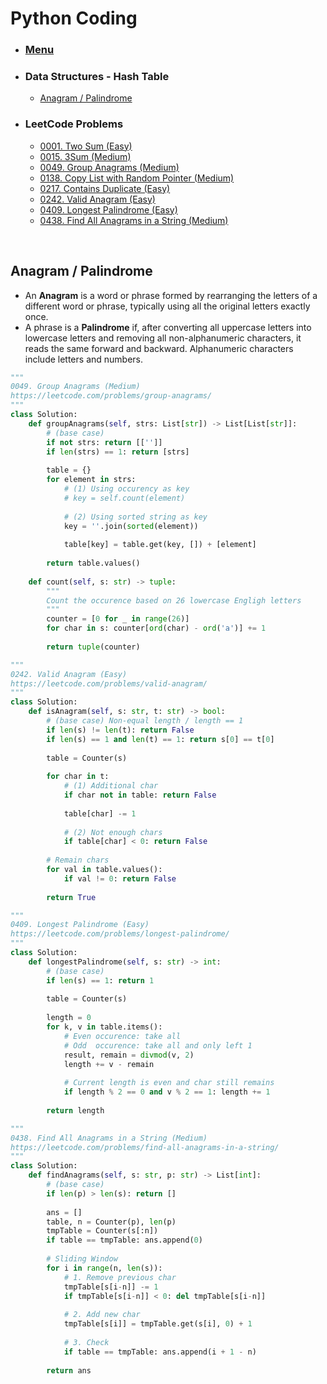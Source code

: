 # Python Coding

* ### [Menu](./README.md)
* ### Data Structures - Hash Table
    * [Anagram / Palindrome](#p1)
* ### LeetCode Problems
    * [0001. Two Sum (Easy)](https://leetcode.com/problems/two-sum/)
    * [0015. 3Sum (Medium)](https://leetcode.com/problems/3sum/)
    * [0049. Group Anagrams (Medium)](https://leetcode.com/problems/group-anagrams/)
    * [0138. Copy List with Random Pointer (Medium)](https://leetcode.com/problems/copy-list-with-random-pointer/)
    * [0217. Contains Duplicate (Easy)](https://leetcode.com/problems/contains-duplicate/)
    * [0242. Valid Anagram (Easy)](https://leetcode.com/problems/valid-anagram/)
    * [0409. Longest Palindrome (Easy)](https://leetcode.com/problems/longest-palindrome/)
    * [0438. Find All Anagrams in a String (Medium)](https://leetcode.com/problems/find-all-anagrams-in-a-string/)

<br />

## Anagram / Palindrome                     <a name="p1"></a>
* An **Anagram** is a word or phrase formed by rearranging the letters of a different word or phrase, typically using all the original letters exactly once.
* A phrase is a **Palindrome** if, after converting all uppercase letters into lowercase letters and removing all non-alphanumeric characters, it reads the same forward and backward. Alphanumeric characters include letters and numbers.

```python
"""
0049. Group Anagrams (Medium)
https://leetcode.com/problems/group-anagrams/
"""
class Solution:
    def groupAnagrams(self, strs: List[str]) -> List[List[str]]:
        # (base case)
        if not strs: return [['']]
        if len(strs) == 1: return [strs]
        
        table = {}
        for element in strs:
            # (1) Using occurency as key
            # key = self.count(element)
            
            # (2) Using sorted string as key
            key = ''.join(sorted(element))
            
            table[key] = table.get(key, []) + [element]
            
        return table.values()
        
    def count(self, s: str) -> tuple:
        """
        Count the occurence based on 26 lowercase Engligh letters
        """
        counter = [0 for _ in range(26)]
        for char in s: counter[ord(char) - ord('a')] += 1
        
        return tuple(counter)
```

```python
"""
0242. Valid Anagram (Easy)
https://leetcode.com/problems/valid-anagram/
"""
class Solution:
    def isAnagram(self, s: str, t: str) -> bool:
        # (base case) Non-equal length / length == 1
        if len(s) != len(t): return False
        if len(s) == 1 and len(t) == 1: return s[0] == t[0]
        
        table = Counter(s)
        
        for char in t:
            # (1) Additional char
            if char not in table: return False
            
            table[char] -= 1
            
            # (2) Not enough chars
            if table[char] < 0: return False
        
        # Remain chars
        for val in table.values():
            if val != 0: return False
        
        return True
```

```python
"""
0409. Longest Palindrome (Easy)
https://leetcode.com/problems/longest-palindrome/
"""
class Solution:
    def longestPalindrome(self, s: str) -> int:
        # (base case)
        if len(s) == 1: return 1
        
        table = Counter(s)
        
        length = 0
        for k, v in table.items():
            # Even occurence: take all
            # Odd  occurence: take all and only left 1
            result, remain = divmod(v, 2)
            length += v - remain
            
            # Current length is even and char still remains
            if length % 2 == 0 and v % 2 == 1: length += 1
            
        return length
```

```python
"""
0438. Find All Anagrams in a String (Medium)
https://leetcode.com/problems/find-all-anagrams-in-a-string/
"""
class Solution:
    def findAnagrams(self, s: str, p: str) -> List[int]:
        # (base case)
        if len(p) > len(s): return []
        
        ans = []
        table, n = Counter(p), len(p)
        tmpTable = Counter(s[:n])
        if table == tmpTable: ans.append(0)
        
        # Sliding Window
        for i in range(n, len(s)):
            # 1. Remove previous char
            tmpTable[s[i-n]] -= 1
            if tmpTable[s[i-n]] < 0: del tmpTable[s[i-n]]
                
            # 2. Add new char
            tmpTable[s[i]] = tmpTable.get(s[i], 0) + 1
            
            # 3. Check
            if table == tmpTable: ans.append(i + 1 - n)
                
        return ans
```